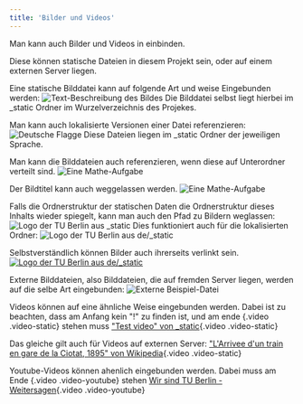```yaml
---
title: 'Bilder und Videos'
---
```


Man kann auch Bilder und Videos in einbinden.

Diese können statische Dateien in diesem Projekt sein, oder auf einem externen Server liegen.

Eine statische Bilddatei kann auf folgende Art und weise Eingebunden werden:
![Text-Beschreibung des Bildes](/adam.jpg "Bildtitel")
Die Bilddatei selbst liegt hierbei im _static Ordner im Wurzelverzeichnis des Projekes.

Man kann auch lokalisierte Versionen einer Datei referenzieren:
![Deutsche Flagge](/flag.png "Es wird die Deutsche Flagge aus de/_static geladen")
Diese Dateien liegen im _static Ordner der jeweiligen Sprache.

Man kann die Bilddateien auch referenzieren, wenn diese auf Unterordner verteilt sind.
![Eine Mathe-Aufgabe](/subfolder/math.jpeg "Ein Beispiel-Bild aus einem Unterordner")

Der Bildtitel kann auch weggelassen werden.
![Eine Mathe-Aufgabe](/subfolder/math.jpeg)

Falls die Ordnerstruktur der statischen Daten die Ordnerstruktur dieses Inhalts wieder spiegelt, kann man auch den Pfad zu Bildern weglassen:
![Logo der TU Berlin aus _static](TU_Logo_kurz.png)
Dies funktioniert auch für die lokalisierten Ordner:
![Logo der TU Berlin aus de/_static](TU_Logo.png)

Selbstverständlich können Bilder auch ihrerseits verlinkt sein.
[![Logo der TU Berlin aus de/_static](TU_Logo.png)](https://www.tu-berlin.de "Homepage der TU Berlin")

Externe Bilddateien, also Bilddateien, die auf fremden Server liegen, werden auf die selbe Art eingebunden:
![Externe Beispiel-Datei](https://picsum.photos/200 "Ein Beispiel-Bild von einem Externen Server")

Videos können auf eine ähnliche Weise eingebunden werden. Dabei ist zu beachten, dass am Anfang kein "!" zu finden ist, und am ende {.video .video-static} stehen muss
["Test video" von _static](/video.mp4){.video .video-static}

Das gleiche gilt auch für Videos auf externen Server:
["L'Arrivee d'un train en gare de la Ciotat, 1895" von Wikipedia](https://upload.wikimedia.org/wikipedia/en/c/c3/L%27Arrivee_d%27un_train_en_gare_de_la_Ciotat%2C_1895.ogv){.video .video-static}

Youtube-Videos können ahenlich eingebunden werden. Dabei muss am Ende {.video .video-youtube} stehen
[Wir sind TU Berlin - Weitersagen](https://www.youtube.com/watch?v=OlH6bqv5Z-c){.video .video-youtube}
